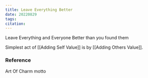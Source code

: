 ```yaml
---
title: Leave Everything Better
date: 20220829
tags: 
citation: 
---
```


Leave Everything and Everyone Better than you found them

Simplest act of [[Adding Self Value]] is by [[Adding Others Value]]. 



### Reference
Art Of Charm motto